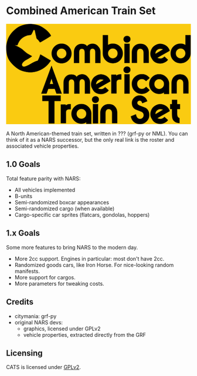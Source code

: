 # Combined American Train Set

![KITTY CAT](./logo.png)

A North American-themed train set, written in ??? (grf-py or NML).
You can think of it as a NARS successor, but the only real link is the roster and associated vehicle properties.

## 1.0 Goals

Total feature parity with NARS:

- All vehicles implemented
- B-units
- Semi-randomized boxcar appearances
- Semi-randomized cargo (when available)
- Cargo-specific car sprites (flatcars, gondolas, hoppers)

## 1.x Goals

Some more features to bring NARS to the modern day.

- More 2cc support. Engines in particular: most don't have 2cc.
- Randomized goods cars, like Iron Horse. For nice-looking random manifests.
- More support for cargos.
- More parameters for tweaking costs.

## Credits

- citymania: grf-py
- original NARS devs:
  - graphics, licensed under GPLv2
  - vehicle properties, extracted directly from the GRF

## Licensing

CATS is licensed under [GPLv2](./LICENSE).